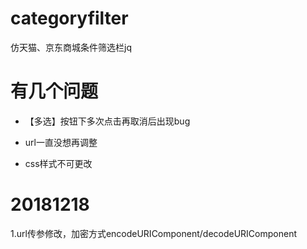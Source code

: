 # categoryfilter
仿天猫、京东商城条件筛选栏jq

# 有几个问题
- 【多选】按钮下多次点击再取消后出现bug   

- url一直没想再调整   

- css样式不可更改   


# 20181218
1.url传参修改，加密方式encodeURIComponent/decodeURIComponent
	